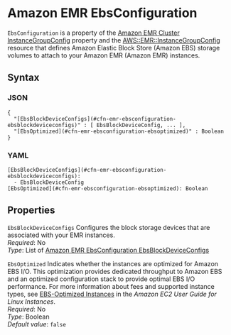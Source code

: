 # Amazon EMR EbsConfiguration<a name="aws-properties-emr-ebsconfiguration"></a>

`EbsConfiguration` is a property of the [Amazon EMR Cluster InstanceGroupConfig](aws-properties-emr-cluster-jobflowinstancesconfig-instancegroupconfig.md) property and the [AWS::EMR::InstanceGroupConfig](aws-resource-emr-instancegroupconfig.md) resource that defines Amazon Elastic Block Store \(Amazon EBS\) storage volumes to attach to your Amazon EMR \(Amazon EMR\) instances\.

## Syntax<a name="w3ab2c21c14e1145b5"></a>

### JSON<a name="aws-properties-emr-ebsconfiguration-syntax.json"></a>

```
{
  "[EbsBlockDeviceConfigs](#cfn-emr-ebsconfiguration-ebsblockdeviceconfigs)" : [ EbsBlockDeviceConfig, ... ],
  "[EbsOptimized](#cfn-emr-ebsconfiguration-ebsoptimized)" : Boolean
}
```

### YAML<a name="aws-properties-emr-ebsconfiguration-syntax.yaml"></a>

```
[EbsBlockDeviceConfigs](#cfn-emr-ebsconfiguration-ebsblockdeviceconfigs):
  - EbsBlockDeviceConfig
[EbsOptimized](#cfn-emr-ebsconfiguration-ebsoptimized): Boolean
```

## Properties<a name="w3ab2c21c14e1145b7"></a>

`EbsBlockDeviceConfigs`  <a name="cfn-emr-ebsconfiguration-ebsblockdeviceconfigs"></a>
Configures the block storage devices that are associated with your EMR instances\.  
*Required*: No  
*Type*: List of [Amazon EMR EbsConfiguration EbsBlockDeviceConfigs](aws-properties-emr-ebsconfiguration-ebsblockdeviceconfig.md)

`EbsOptimized`  <a name="cfn-emr-ebsconfiguration-ebsoptimized"></a>
Indicates whether the instances are optimized for Amazon EBS I/O\. This optimization provides dedicated throughput to Amazon EBS and an optimized configuration stack to provide optimal EBS I/O performance\. For more information about fees and supported instance types, see [EBS\-Optimized Instances](http://docs.aws.amazon.com/AWSEC2/latest/UserGuide/EBSOptimized.html) in the *Amazon EC2 User Guide for Linux Instances*\.  
*Required*: No  
*Type*: Boolean  
*Default value*: `false`